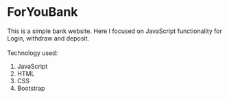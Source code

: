 # ForYouBank
This is a simple bank website. Here I focused on JavaScript functionality for Login, withdraw and deposit.<br/>
<br/>
Technology used:<br/>
1.	JavaScript
2.	HTML
3.	CSS
4.	Bootstrap
